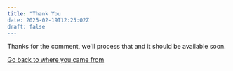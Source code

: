 ```yaml
---
title: "Thank You
date: 2025-02-19T12:25:02Z
draft: false
---
```


Thanks for the comment, we'll process that and it should be available soon.

[Go back to where you came from](/)
